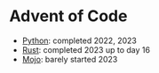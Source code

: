 # Advent of Code

* [Python](/python): completed 2022, 2023
* [Rust](/rust): completed 2023 up to day 16
* [Mojo](/mojo): barely started 2023
